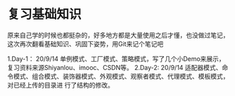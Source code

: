 # 复习基础知识

  原来自己学的时候也都挺杂的，好多地方都是大量使用之后才懂，也没做过笔记，这次再次翻看基础知识、巩固下姿势，用Git来记个笔记吧
  
  1.Day-1： 20/9/14 单例模式、工厂模式、策略模式，写了几个小Demo来展示，复习资料来源Shiyanlou、imooc、CSDN等。
  2.Day-2:  20/9/14 适配器模式、命令模式、组合模式、装饰器模式、外观模式、观察者模式、代理模式、模板模式，对已经上传的目录进
            行了结构的修改。
  
